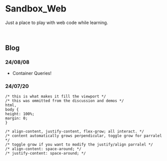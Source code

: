 # Sandbox_Web

Just a place to play with web code while learning. <br>

<br>

## Blog

### 24/08/08

- Container Queries!

### 24/07/20

```
/* this is what makes it fill the viewport */
/* this was ommitted from the discussion and demos */
html,
body {
height: 100%;
margin: 0;
}
```

```
/* align-content, justify-content, flex-grow; all interact. */
/* content automatically grows perpendicular, toggle grow for parralel */
/* toggle grow if you want to modify the justify/align parralel */
/* align-content: space-around; */
/* justify-content: space-around; */
```
